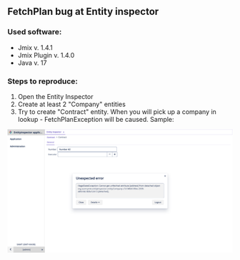 ## FetchPlan bug at Entity inspector 

### Used software:
* Jmix v. 1.4.1
* Jmix Plugin v. 1.4.0
* Java v. 17

### Steps to reproduce:
1) Open the Entity Inspector
2) Create at least 2 "Company" entities
3) Try to create "Contract" entity. When you will pick up a company in lookup - FetchPlanException will be caused. 
Sample:

![FetchPlanException sample](/docs/FetchPlanException%20sample.png)
